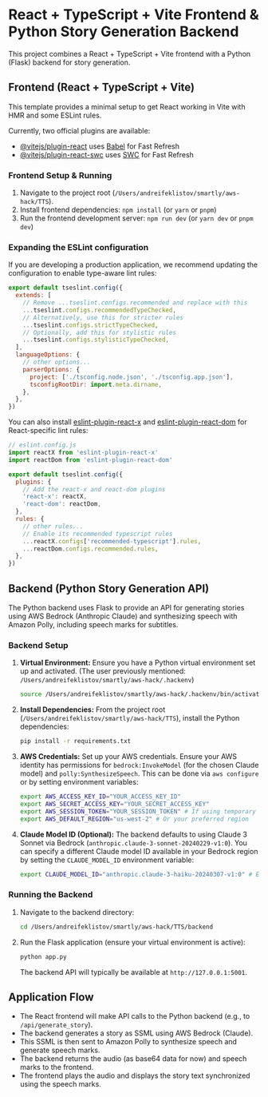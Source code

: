 # React + TypeScript + Vite Frontend & Python Story Generation Backend

This project combines a React + TypeScript + Vite frontend with a Python (Flask) backend for story generation.

## Frontend (React + TypeScript + Vite)

This template provides a minimal setup to get React working in Vite with HMR and some ESLint rules.

Currently, two official plugins are available:

- [@vitejs/plugin-react](https://github.com/vitejs/vite-plugin-react/blob/main/packages/plugin-react) uses [Babel](https://babeljs.io/) for Fast Refresh
- [@vitejs/plugin-react-swc](https://github.com/vitejs/vite-plugin-react/blob/main/packages/plugin-react-swc) uses [SWC](https://swc.rs/) for Fast Refresh

### Frontend Setup & Running

1. Navigate to the project root (`/Users/andreifeklistov/smartly/aws-hack/TTS`).
2. Install frontend dependencies: `npm install` (or `yarn` or `pnpm`)
3. Run the frontend development server: `npm run dev` (or `yarn dev` or `pnpm dev`)

### Expanding the ESLint configuration

If you are developing a production application, we recommend updating the configuration to enable type-aware lint rules:

```js
export default tseslint.config({
  extends: [
    // Remove ...tseslint.configs.recommended and replace with this
    ...tseslint.configs.recommendedTypeChecked,
    // Alternatively, use this for stricter rules
    ...tseslint.configs.strictTypeChecked,
    // Optionally, add this for stylistic rules
    ...tseslint.configs.stylisticTypeChecked,
  ],
  languageOptions: {
    // other options...
    parserOptions: {
      project: ['./tsconfig.node.json', './tsconfig.app.json'],
      tsconfigRootDir: import.meta.dirname,
    },
  },
})
```

You can also install [eslint-plugin-react-x](https://github.com/Rel1cx/eslint-react/tree/main/packages/plugins/eslint-plugin-react-x) and [eslint-plugin-react-dom](https://github.com/Rel1cx/eslint-react/tree/main/packages/plugins/eslint-plugin-react-dom) for React-specific lint rules:

```js
// eslint.config.js
import reactX from 'eslint-plugin-react-x'
import reactDom from 'eslint-plugin-react-dom'

export default tseslint.config({
  plugins: {
    // Add the react-x and react-dom plugins
    'react-x': reactX,
    'react-dom': reactDom,
  },
  rules: {
    // other rules...
    // Enable its recommended typescript rules
    ...reactX.configs['recommended-typescript'].rules,
    ...reactDom.configs.recommended.rules,
  },
})
```

## Backend (Python Story Generation API)

The Python backend uses Flask to provide an API for generating stories using AWS Bedrock (Anthropic Claude) and synthesizing speech with Amazon Polly, including speech marks for subtitles.

### Backend Setup

1. **Virtual Environment:** Ensure you have a Python virtual environment set up and activated. (The user previously mentioned: `/Users/andreifeklistov/smartly/aws-hack/.hackenv`)

    ```bash
    source /Users/andreifeklistov/smartly/aws-hack/.hackenv/bin/activate
    ```

2. **Install Dependencies:** From the project root (`/Users/andreifeklistov/smartly/aws-hack/TTS`), install the Python dependencies:

    ```bash
    pip install -r requirements.txt
    ```

3. **AWS Credentials:** Set up your AWS credentials. Ensure your AWS identity has permissions for `bedrock:InvokeModel` (for the chosen Claude model) and `polly:SynthesizeSpeech`.
    This can be done via `aws configure` or by setting environment variables:

    ```bash
    export AWS_ACCESS_KEY_ID="YOUR_ACCESS_KEY_ID"
    export AWS_SECRET_ACCESS_KEY="YOUR_SECRET_ACCESS_KEY"
    export AWS_SESSION_TOKEN="YOUR_SESSION_TOKEN" # If using temporary credentials
    export AWS_DEFAULT_REGION="us-west-2" # Or your preferred region
    ```

4. **Claude Model ID (Optional):** The backend defaults to using Claude 3 Sonnet via Bedrock (`anthropic.claude-3-sonnet-20240229-v1:0`). You can specify a different Claude model ID available in your Bedrock region by setting the `CLAUDE_MODEL_ID` environment variable:

    ```bash
    export CLAUDE_MODEL_ID="anthropic.claude-3-haiku-20240307-v1:0" # Example for Haiku
    ```

### Running the Backend

1. Navigate to the backend directory:

    ```bash
    cd /Users/andreifeklistov/smartly/aws-hack/TTS/backend
    ```

2. Run the Flask application (ensure your virtual environment is active):

    ```bash
    python app.py
    ```

    The backend API will typically be available at `http://127.0.0.1:5001`.

## Application Flow

- The React frontend will make API calls to the Python backend (e.g., to `/api/generate_story`).
- The backend generates a story as SSML using AWS Bedrock (Claude).
- This SSML is then sent to Amazon Polly to synthesize speech and generate speech marks.
- The backend returns the audio (as base64 data for now) and speech marks to the frontend.
- The frontend plays the audio and displays the story text synchronized using the speech marks.
